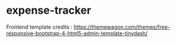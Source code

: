 # expense-tracker


Frontend template credits : https://themewagon.com/themes/free-responsive-bootstrap-4-html5-admin-template-tinydash/